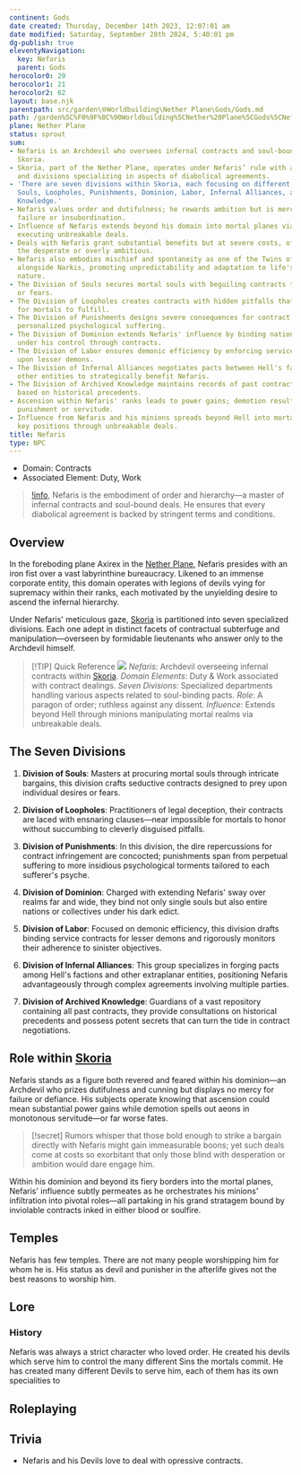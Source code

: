 ```yaml
---
continent: Gods
date created: Thursday, December 14th 2023, 12:07:01 am
date modified: Saturday, September 28th 2024, 5:40:01 pm
dg-publish: true
eleventyNavigation:
  key: Nefaris
  parent: Gods
herocolor0: 29
herocolor1: 21
herocolor2: 62
layout: base.njk
parentpath: src/garden\🌐Worldbuilding\Nether Plane\Gods/Gods.md
path: /garden%5C%F0%9F%8C%90Worldbuilding%5CNether%20Plane%5CGods%5CNefaris/
plane: Nether Plane
status: sprout
sum:
- Nefaris is an Archdevil who oversees infernal contracts and soul-bound deals within
  Skoria.
- Skoria, part of the Nether Plane, operates under Nefaris’ rule with a strict hierarchy
  and divisions specializing in aspects of diabolical agreements.
- 'There are seven divisions within Skoria, each focusing on different contract facets:
  Souls, Loopholes, Punishments, Dominion, Labor, Infernal Alliances, and Archived
  Knowledge.'
- Nefaris values order and dutifulness; he rewards ambition but is merciless towards
  failure or insubordination.
- Influence of Nefaris extends beyond his domain into mortal planes via his minions
  executing unbreakable deals.
- Deals with Nefaris grant substantial benefits but at severe costs, often targeting
  the desperate or overly ambitious.
- Nefaris also embodies mischief and spontaneity as one of the Twins of Wild Whims
  alongside Narkis, promoting unpredictability and adaptation to life's whimsical
  nature.
- The Division of Souls secures mortal souls with beguiling contracts targeting desires
  or fears.
- The Division of Loopholes creates contracts with hidden pitfalls that are difficult
  for mortals to fulfill.
- The Division of Punishments designs severe consequences for contract breaches, including
  personalized psychological suffering.
- The Division of Dominion extends Nefaris' influence by binding nations or groups
  under his control through contracts.
- The Division of Labor ensures demonic efficiency by enforcing service contracts
  upon lesser demons.
- The Division of Infernal Alliances negotiates pacts between Hell's factions and
  other entities to strategically benefit Nefaris.
- The Division of Archived Knowledge maintains records of past contracts and advises
  based on historical precedents.
- Ascension within Nefaris' ranks leads to power gains; demotion results in severe
  punishment or servitude.
- Influence from Nefaris and his minions spreads beyond Hell into mortal realms, securing
  key positions through unbreakable deals.
title: Nefaris
type: NPC
---
```


- Domain: Contracts
- Associated Element: Duty, Work

>[!info](/garden/%F0%9F%8C%90Worldbuilding/Skoria), Nefaris is the embodiment of order and hierarchy—a master of infernal contracts and soul-bound deals. He ensures that every diabolical agreement is backed by stringent terms and conditions.

## Overview

In the foreboding plane Axirex in the [Nether Plane](/garden/%F0%9F%8C%90Worldbuilding%5CNether%20Plane/Nether%20Plane), Nefaris presides with an iron fist over a vast labyrinthine bureaucracy. Likened to an immense corporate entity, this domain operates with legions of devils vying for supremacy within their ranks, each motivated by the unyielding desire to ascend the infernal hierarchy.

Under Nefaris' meticulous gaze, [Skoria](/garden/%F0%9F%8C%90Worldbuilding/Skoria) is partitioned into seven specialized divisions. Each one adept in distinct facets of contractual subterfuge and manipulation—overseen by formidable lieutenants who answer only to the Archdevil himself.

> [!TIP] Quick Reference
> ![](/static/Placeholder.png)
>*Nefaris*: Archdevil overseeing infernal contracts within [Skoria](/garden/%F0%9F%8C%90Worldbuilding/Skoria).
>*Domain Elements*: Duty & Work associated with contract dealings.
> *Seven Divisions*: Specialized departments handling various aspects related to soul-binding pacts.
> *Role*: A paragon of order; ruthless against any dissent.
> *Influence*: Extends beyond Hell through minions manipulating mortal realms via unbreakable deals.

## The Seven Divisions
1. **Division of Souls**: Masters at procuring mortal souls through intricate bargains, this division crafts seductive contracts designed to prey upon individual desires or fears.
   
2. **Division of Loopholes**: Practitioners of legal deception, their contracts are laced with ensnaring clauses—near impossible for mortals to honor without succumbing to cleverly disguised pitfalls.
   
3. **Division of Punishments**: In this division, the dire repercussions for contract infringement are concocted; punishments span from perpetual suffering to more insidious psychological torments tailored to each sufferer's psyche.
   
4. **Division of Dominion**: Charged with extending Nefaris' sway over realms far and wide, they bind not only single souls but also entire nations or collectives under his dark edict.
   
5. **Division of Labor**: Focused on demonic efficiency, this division drafts binding service contracts for lesser demons and rigorously monitors their adherence to sinister objectives.
   
6. **Division of Infernal Alliances**: This group specializes in forging pacts among Hell's factions and other extraplanar entities, positioning Nefaris advantageously through complex agreements involving multiple parties.
   
7. **Division of Archived Knowledge**: Guardians of a vast repository containing all past contracts, they provide consultations on historical precedents and possess potent secrets that can turn the tide in contract negotiations.

## Role within [Skoria](/garden/%F0%9F%8C%90Worldbuilding/Skoria)

Nefaris stands as a figure both revered and feared within his dominion—an Archdevil who prizes dutifulness and cunning but displays no mercy for failure or defiance. His subjects operate knowing that ascension could mean substantial power gains while demotion spells out aeons in monotonous servitude—or far worse fates.

>[!secret] Rumors whisper that those bold enough to strike a bargain directly with Nefaris might gain immeasurable boons; yet such deals come at costs so exorbitant that only those blind with desperation or ambition would dare engage him.

Within his dominion and beyond its fiery borders into the mortal planes, Nefaris' influence subtly permeates as he orchestrates his minions' infiltration into pivotal roles—all partaking in his grand stratagem bound by inviolable contracts inked in either blood or soulfire.

## Temples

Nefaris has few temples. There are not many people worshipping him for whom he is. His status as devil and punisher in the afterlife gives not the best reasons to worship him. 

## Lore
### History

Nefaris was always a strict character who loved order. He created his devils which serve him to control the many different Sins the mortals commit. He has created many different Devils to serve him, each of them has its own specialities to 

## Roleplaying

## Trivia
- Nefaris and his Devils love to deal with opressive contracts.